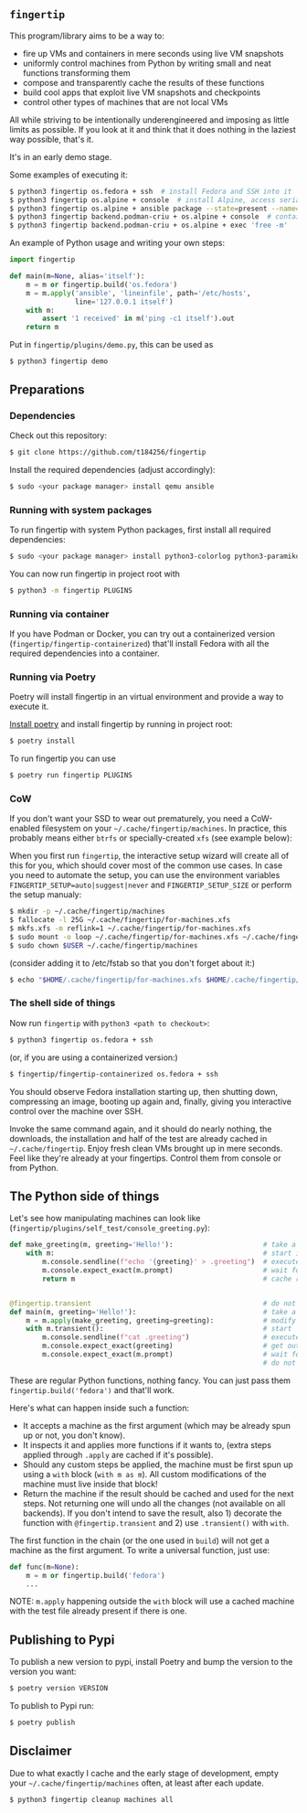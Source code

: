 `fingertip`
-----------

This program/library aims to be a way to:

* fire up VMs and containers in mere seconds using live VM snapshots
* uniformly control machines from Python by writing small and neat functions
  transforming them
* compose and transparently cache the results of these functions
* build cool apps that exploit live VM snapshots and checkpoints
* control other types of machines that are not local VMs

All while striving to be intentionally underengineered
and imposing as little limits as possible.
If you look at it and think that it does nothing in the laziest way possible,
that's it.

It's in an early demo stage.

Some examples of executing it:

``` bash
$ python3 fingertip os.fedora + ssh  # install Fedora and SSH into it
$ python3 fingertip os.alpine + console  # install Alpine, access serial console
$ python3 fingertip os.alpine + ansible package --state=present --name=patch
$ python3 fingertip backend.podman-criu + os.alpine + console  # containers!
$ python3 fingertip backend.podman-criu + os.alpine + exec 'free -m'
```

An example of Python usage and writing your own steps:

``` python
import fingertip

def main(m=None, alias='itself'):
    m = m or fingertip.build('os.fedora')
    m = m.apply('ansible', 'lineinfile', path='/etc/hosts',
                line='127.0.0.1 itself')
    with m:
        assert '1 received' in m('ping -c1 itself').out
    return m
```

Put in `fingertip/plugins/demo.py`, this can be used as
```
$ python3 fingertip demo
```

## Preparations

### Dependencies

Check out this repository:
``` bash
$ git clone https://github.com/t184256/fingertip
```

Install the required dependencies (adjust accordingly):
``` bash
$ sudo <your package manager> install qemu ansible
```

### Running with system packages

To run fingertip with system Python packages, first install all required dependencies:

``` bash
$ sudo <your package manager> install python3-colorlog python3-paramiko python3-pexpect python3-xdg python3-CacheControl python3-requests python3-requests-mock python3-fasteners python3-lockfile python3-cloudpickle python3-GitPython
```

You can now run fingertip in project root with

``` bash
$ python3 -m fingertip PLUGINS
```

### Running via container

If you have Podman or Docker, you can try out a containerized version
(`fingertip/fingertip-containerized`) that'll install
Fedora with all the required dependencies into a container.

### Running via Poetry

Poetry will install fingertip in an virtual environment and provide a way to execute it.

[Install poetry](https://python-poetry.org/docs/) and install fingertip by running in project root:

``` bash
$ poetry install
```

To run fingertip you can use

``` bash
$ poetry run fingertip PLUGINS
```

### CoW

If you don't want your SSD to wear out prematurely,
you need a CoW-enabled filesystem on your `~/.cache/fingertip/machines`.
In practice, this probably means either `btrfs` or specially-created `xfs`
(see example below):

When you first run `fingertip`, the interactive setup wizard will create
all of this for you, which should cover most of the common use cases.
In case you need to automate the setup, you can use the environment
variables `FINGERTIP_SETUP=auto|suggest|never` and `FINGERTIP_SETUP_SIZE`
or perform the setup manualy:

``` bash
$ mkdir -p ~/.cache/fingertip/machines
$ fallocate -l 25G ~/.cache/fingertip/for-machines.xfs
$ mkfs.xfs -m reflink=1 ~/.cache/fingertip/for-machines.xfs
$ sudo mount -o loop ~/.cache/fingertip/for-machines.xfs ~/.cache/fingertip/machines
$ sudo chown $USER ~/.cache/fingertip/machines
```

(consider adding it to /etc/fstab so that you don't forget about it:)
``` bash
$ echo "$HOME/.cache/fingertip/for-machines.xfs $HOME/.cache/fingertip/machines auto loop
```


### The shell side of things

Now run `fingertip` with `python3 <path to checkout>`:

``` bash
$ python3 fingertip os.fedora + ssh
```

(or, if you are using a containerized version:)
``` bash
$ fingertip/fingertip-containerized os.fedora + ssh
```

You should observe Fedora installation starting up, then shutting down,
compressing an image, booting up again and, finally,
giving you interactive control over the machine over SSH.

Invoke the same command again, and it should do nearly nothing,
the downloads, the installation and half of the test are already cached
in `~/.cache/fingertip`.
Enjoy fresh clean VMs brought up in mere seconds.
Feel like they're already at your fingertips.
Control them from console or from Python.


## The Python side of things

Let's see how manipulating machines can look like
(`fingertip/plugins/self_test/console_greeting.py`):

``` python
def make_greeting(m, greeting='Hello!'):                      # take a machine
    with m:                                                   # start if needed
        m.console.sendline(f"echo '{greeting}' > .greeting")  # execute command
        m.console.expect_exact(m.prompt)                      # wait for prompt
        return m                                              # cache result


@fingertip.transient                                          # do not lock
def main(m, greeting='Hello!'):                               # take a machine
    m = m.apply(make_greeting, greeting=greeting):            # modify
    with m.transient():                                       # start
        m.console.sendline(f"cat .greeting")                  # execute command
        m.console.expect_exact(greeting)                      # get output
        m.console.expect_exact(m.prompt)                      # wait for prompt
                                                              # do not save
```

These are regular Python functions, nothing fancy.
You can just pass them `fingertip.build('fedora')` and that'll work.

Here's what can happen inside such a function:

* It accepts a machine as the first argument
  (which may be already spun up or not, you don't know).
* It inspects it and applies more functions if it wants to,
  (extra steps applied through `.apply` are cached if it's possible).
* Should any custom steps be applied, the machine must be first
  spun up using a `with` block (`with m as m`).
  All custom modifications of the machine must live inside that block!
* Return the machine if the result should be cached and used for the next steps.
  Not returning one will undo all the changes (not available on all backends).
  If you don't intend to save the result, also 1) decorate the function with
  `@fingertip.transient` and 2) use `.transient()` with `with`.

The first function in the chain (or the one used in `build`)
will not get a machine as the first argument.
To write a universal function, just use:
``` python
def func(m=None):
    m = m or fingertip.build('fedora')
    ...
```

NOTE: `m.apply` happening outside the `with` block will use a cached machine
with the test file already present if there is one.


## Publishing to Pypi

To publish a new version to pypi, install Poetry and bump the version to the version you want:

``` bash
$ poetry version VERSION
```

To publish to Pypi run:

``` bash
$ poetry publish
```


## Disclaimer

Due to what exactly I cache and the early stage of development,
empty your `~/.cache/fingertip/machines` often, at least after each update.

``` bash
$ python3 fingertip cleanup machines all
```
